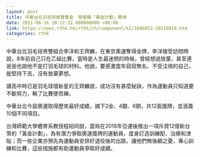 ```yaml
---
layout: post
title: 中華台北羽毛球男雙奪金　學者稱「黃金計劃」奏效
date: 2021-08-16 10:12:22.000000000 +08:00
link: https://news.rthk.hk/rthk/ch/component/k2/1606052-20210816.htm
categories: rthk
---
```


中華台北羽毛球男雙組合李洋和王齊麟，在東京奧運奪得金牌，李洋接受訪問時說，8年前自己只在乙組比賽，當時是人生最迷惘的時候，曾經想過放棄，甚至連爸爸也說他不是打羽毛球的材料。他說，要感激當年寂寂無名、不受注視的自己，能堅持下去，沒有放棄夢想。

讀高中時已是羽毛球壇新星的王齊麟說，成功沒有甚麼秘訣，作為運動員只知道要不斷努力，輸了比賽便苦練。

中華台北今屆奧運取得歷來最好成績，摘下2金、4銀、6銅，共12面獎牌，並涵蓋10個不同項目。

台灣師範大學體育系教授程紹同說，當局在2018年亞運後推出一項斥資12億新台幣的「黃金計劃」，為有潛力爭取奧運獎牌的運動員，度身訂造訓練配、治療和津貼；而一些企業亦預先為運動員安排好退役後的出路，讓他們無後顧之憂，專心訓練和比賽，這些措施都有助運動員爭取好成績。
